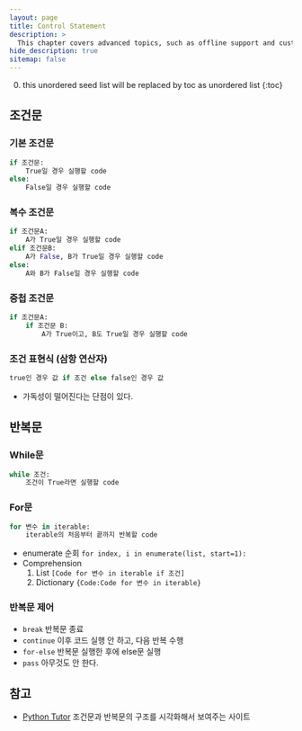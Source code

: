 ```yaml
---
layout: page
title: Control Statement
description: >
  This chapter covers advanced topics, such as offline support and custom JS builds. Codings skills are recommended.
hide_description: true
sitemap: false
---
```

0. this unordered seed list will be replaced by toc as unordered list
{:toc}

## 조건문
### 기본 조건문
```python
if 조건문:
	True일 경우 실행할 code
else:
	False일 경우 실행할 code
```

### 복수 조건문
```python
if 조건문A:
	A가 True일 경우 실행할 code
elif 조건문B:
	A가 False, B가 True일 경우 실행할 code
else:
	A와 B가 False일 경우 실행할 code
```

### 중첩 조건문
```python
if 조건문A:
	if 조건문 B:
		A가 True이고, B도 True일 경우 실행할 code
```

### 조건 표현식 (삼항 연산자)
```python
true인 경우 값 if 조건 else false인 경우 값
```

- 가독성이 떨어진다는 단점이 있다.

## 반복문
### While문
```python
while 조건:
	조건이 True라면 실행할 code
```

### For문
```python
for 변수 in iterable:
	iterable의 처음부터 끝까지 반복할 code
```
- enumerate 순회
    `for index, i in enumerate(list, start=1):`
- Comprehension
    1. List `[Code for 변수 in iterable if 조건]`
    2. Dictionary `{Code:Code for 변수 in iterable}`

### 반복문 제어
- `break` 반복문 종료
- `continue` 이후 코드 실행 안 하고, 다음 반복 수행
- `for-else` 반복문 실행한 후에 else문 실행
- `pass` 아무것도 안 한다.

## 참고
- [Python Tutor](https://pythontutor.com/) 조건문과 반복문의 구조를 시각화해서 보여주는 사이트
